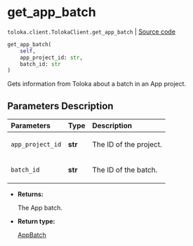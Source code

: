 # get_app_batch
`toloka.client.TolokaClient.get_app_batch` | [Source code](https://github.com/Toloka/toloka-kit/blob/v1.1.0.post1/src/client/__init__.py#L3804)

```python
get_app_batch(
    self,
    app_project_id: str,
    batch_id: str
)
```

Gets information from Toloka about a batch in an App project.

## Parameters Description

| Parameters | Type | Description |
| :----------| :----| :-----------|
`app_project_id`|**str**|<p>The ID of the project.</p>
`batch_id`|**str**|<p>The ID of the batch.</p>

* **Returns:**

  The App batch.

* **Return type:**

  [AppBatch](toloka.client.app.AppBatch.md)
